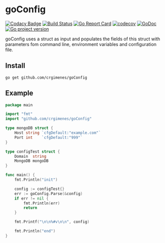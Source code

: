 # goConfig
[![Codacy Badge](https://api.codacy.com/project/badge/Grade/b8c6bf828cfa451d907321aded911509)](https://www.codacy.com/app/crgimenes/goConfig?utm_source=github.com&utm_medium=referral&utm_content=crgimenes/goConfig&utm_campaign=badger)
[![Build Status](https://travis-ci.org/crgimenes/goConfig.svg?branch=master)](https://travis-ci.org/crgimenes/goConfig)
[![Go Report Card](https://goreportcard.com/badge/github.com/crgimenes/goConfig)](https://goreportcard.com/report/github.com/crgimenes/goConfig)
[![codecov](https://codecov.io/gh/crgimenes/goConfig/branch/master/graph/badge.svg)](https://codecov.io/gh/crgimenes/goConfig)
[![GoDoc](https://godoc.org/github.com/crgimenes/goConfig?status.png)](https://godoc.org/github.com/crgimenes/goConfig)
[![Go project version](https://badge.fury.io/go/github.com%2Fcrgimenes%2FgoConfig.svg)](https://badge.fury.io/go/github.com%2Fcrgimenes%2FgoConfig)

goConfig uses a struct as input and populates the fields of this struct with parameters fom command line, environment variables and configuration file.

## Install

```
go get github.com/crgimenes/goConfig
```

## Example

```go
package main

import "fmt"
import "github.com/crgimenes/goConfig"

type mongoDB struct {
	Host string `cfgDefault:"example.com"`
	Port int    `cfgDefault:"999"`
}

type configTest struct {
	Domain  string
	MongoDB mongoDB
}

func main() {
	fmt.Println("init")

	config := configTest{}
	err := goConfig.Parse(&config)
	if err != nil {
		fmt.Println(err)
		return
	}

	fmt.Printf("\n\n%#v\n\n", config)

	fmt.Println("end")
}
```